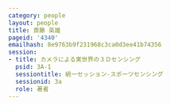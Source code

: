 ```yaml
---
category: people
layout: people
title: 斎藤 英雄
pageid: '4340'
emailhash: 8e9763b9f231968c3ca0d3ee41b74356
session:
- title: カメラによる実世界の３Ｄセンシング
  psid: 3A-1
  sessiontitle: 統一セッション-スポーツセンシング
  sessionid: 3a
  role: 著者
---
```

